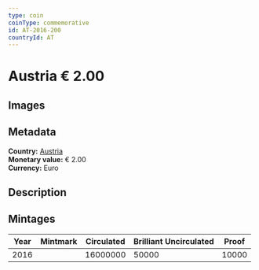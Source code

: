 ```yaml
---
type: coin
coinType: commemorative
id: AT-2016-200
countryId: AT
---
```


# Austria € 2.00

## Images


## Metadata

**Country:** [Austria](../../Countries/Austria/index.md)\
**Monetary value:** € 2.00\
**Currency:** Euro

## Description


## Mintages

| Year | Mintmark | Circulated | Brilliant Uncirculated | Proof |
| ---- | -------- | ---------- | ---------------------- | ----- |
| 2016 |  | 16000000| 50000 | 10000 |
